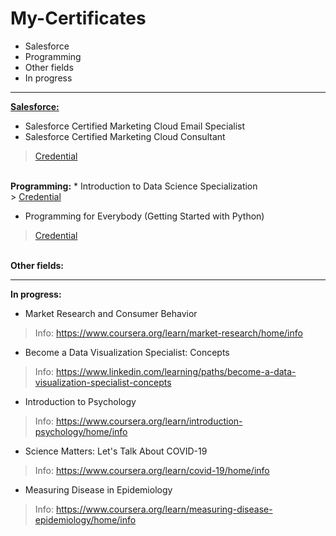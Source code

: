 # My-Certificates
* Salesforce
* Programming
* Other fields
* In progress
--------------------------------------
<strong><u>Salesforce:</u></strong>
* Salesforce Certified Marketing Cloud Email Specialist<br>
* Salesforce Certified Marketing Cloud Consultant<br>
 > <a href="https://trailhead.salesforce.com/credentials/certification-detail-print?searchString=Qm3TUlnS92ADjv9/3sHgcQPT8tjnKcYGk1mueNF3yy1jrUeFxmAy1+Tth7fhnmbi"> Credential </a>

<br>
<b>Programming:</b>
* Introduction to Data Science Specialization <br>
 > <a href="https://www.coursera.org/account/accomplishments/specialization/9KQK7A5KRH4Z"> Credential </a>

* Programming for Everybody (Getting Started with Python) <br>
 > <a href="https://www.coursera.org/account/accomplishments/certificate/65J38AKVGDGX"> Credential </a>

<br>
<b>Other fields:</b>

--------------------------------------
<b>In progress:</b>
* Market Research and Consumer Behavior
> Info: https://www.coursera.org/learn/market-research/home/info <br>
* Become a Data Visualization Specialist: Concepts
> Info: https://www.linkedin.com/learning/paths/become-a-data-visualization-specialist-concepts
* Introduction to Psychology
> Info: https://www.coursera.org/learn/introduction-psychology/home/info <br>
* Science Matters: Let's Talk About COVID-19
> Info: https://www.coursera.org/learn/covid-19/home/info <br>
* Measuring Disease in Epidemiology
> Info: https://www.coursera.org/learn/measuring-disease-epidemiology/home/info <br>
